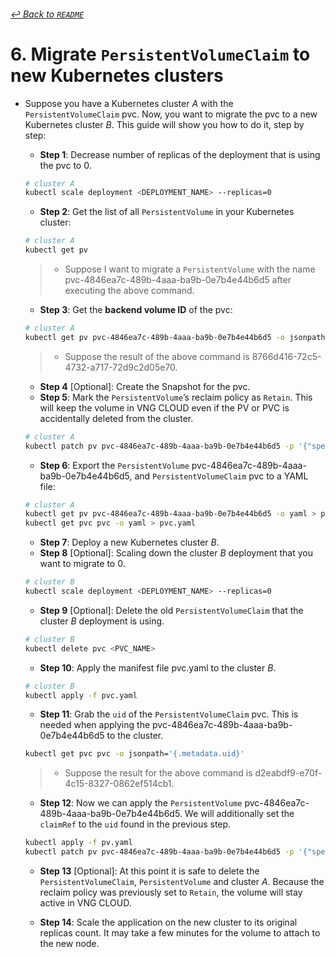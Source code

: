 ###### [↩ Back to `README`](./../README.md)

# 6. Migrate `PersistentVolumeClaim` to new Kubernetes clusters
- Suppose you have a Kubernetes cluster $A$ with the `PersistentVolumeClaim` $\text{pvc}$. Now, you want to migrate the $\text{pvc}$ to a new Kubernetes cluster $B$. This guide will show you how to do it, step by step:
  - **Step 1**: Decrease number of replicas of the deployment that is using the $\text{pvc}$ to 0.
  ```bash
  # cluster A
  kubectl scale deployment <DEPLOYMENT_NAME> --replicas=0
  ```

  - **Step 2**: Get the list of all `PersistentVolume` in your Kubernetes cluster:
  ```bash
  # cluster A
  kubectl get pv
  ```
  > - Suppose I want to migrate a `PersistentVolume` with the name $\text{pvc-4846ea7c-489b-4aaa-ba9b-0e7b4e44b6d5}$ after executing the above command.

  - **Step 3**: Get the **backend volume ID** of the $\text{pvc}$:
  ```bash
  # cluster A
  kubectl get pv pvc-4846ea7c-489b-4aaa-ba9b-0e7b4e44b6d5 -o jsonpath='{.spec.csi.volumeHandle}'
  ```
  > - Suppose the result of the above command is $\text{8766d416-72c5-4732-a717-72d9c2d05e70}$.

  - **Step 4** [Optional]: Create the Snapshot for the $\text{pvc}$.
  - **Step 5**: Mark the `PersistentVolume`’s reclaim policy as `Retain`. This will keep the volume in VNG CLOUD even if the PV or PVC is accidentally deleted from the cluster.
  ```bash
  # cluster A
  kubectl patch pv pvc-4846ea7c-489b-4aaa-ba9b-0e7b4e44b6d5 -p '{"spec":{"persistentVolumeReclaimPolicy":"Retain"}}'
  ```
  - **Step 6**: Export the `PersistentVolume` $\text{pvc-4846ea7c-489b-4aaa-ba9b-0e7b4e44b6d5}$, and `PersistentVolumeClaim` $\text{pvc}$ to a YAML file:
  ```bash
  # cluster A
  kubectl get pv pvc-4846ea7c-489b-4aaa-ba9b-0e7b4e44b6d5 -o yaml > pv.yaml
  kubectl get pvc pvc -o yaml > pvc.yaml
  ```
  - **Step 7**: Deploy a new Kubernetes cluster $B$.
  - **Step 8** [Optional]: Scaling down the cluster $B$ deployment that you want to migrate to 0.
  ```bash
  # cluster B
  kubectl scale deployment <DEPLOYMENT_NAME> --replicas=0
  ```

  - **Step 9** [Optional]: Delete the old `PersistentVolumeClaim` that the cluster $B$ deployment is using.
  ```bash
  # cluster B
  kubectl delete pvc <PVC_NAME>
  ```

  - **Step 10**: Apply the manifest file $\text{pvc.yaml}$ to the cluster $B$.
  ```bash
  # cluster B
  kubectl apply -f pvc.yaml
  ```

  - **Step 11**: Grab the `uid` of the `PersistentVolumeClaim` $\text{pvc}$. This is needed when applying the $\text{pvc-4846ea7c-489b-4aaa-ba9b-0e7b4e44b6d5}$ to the cluster.
  ```bash
  kubectl get pvc pvc -o jsonpath='{.metadata.uid}'
  ```
  > - Suppose the result for the above command is $\text{d2eabdf9-e70f-4c15-8327-0862ef514cb1}$.

  - **Step 12**: Now we can apply the `PersistentVolume` $\text{pvc-4846ea7c-489b-4aaa-ba9b-0e7b4e44b6d5}$. We will additionally set the `claimRef` to the `uid` found in the previous step.
  ```bash
  kubectl apply -f pv.yaml
  kubectl patch pv pvc-4846ea7c-489b-4aaa-ba9b-0e7b4e44b6d5 -p '{"spec":{"claimRef":{"uid":"d2eabdf9-e70f-4c15-8327-0862ef514cb1"}}}'
  ```

  - **Step 13** [Optional]: At this point it is safe to delete the `PersistentVolumeClaim`, `PersistentVolume` and cluster $A$. Because the reclaim policy was previously set to `Retain`, the volume will stay active in VNG CLOUD.

  - **Step 14**: Scale the application on the new cluster to its original replicas count. It may take a few minutes for the volume to attach to the new node.